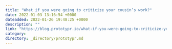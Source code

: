 ```yaml
---
title: "What if you were going to criticize your cousin’s work?"
date: 2022-01-03 13:16:54 +0000
dateadded: 2022-01-26 19:48:25 +0000
description: ""
link: "https://blog.prototypr.io/what-if-you-were-going-to-criticize-your-cousins-work-f85f459578df?source=rss----eb297ea1161a---4"
category:
directory: _directory/prototypr.md
---
```

